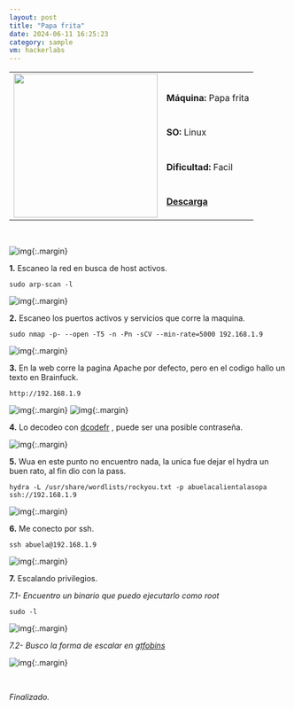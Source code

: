 ```yaml
---
layout: post
title: "Papa frita"
date: 2024-06-11 16:25:23
category: sample
vm: hackerlabs
---
```


<style>
  .post-content {
    color: #51c25be1; /* Cambia el color del texto */
  }
</style>

<table class="log">
  <tr>
    <td rowspan="5"><img src="/notas/public/img/thehackerlabs/thehackerlabs.png" width=260></td>
    <td></td>
  </tr>
  <tr> <td><strong>Máquina:</strong> Papa frita </td> </tr>
  <tr> <td><strong>SO:</strong> Linux</td> </tr>
  <tr> <td><strong>Dificultad:</strong> <span class="easy">Facil</span></td> </tr>
  <tr> <td><strong><a href="https://thehackerslabs.com/papafrita/" target="_blank"> Descarga</a></strong></td> </tr>
</table>

<br>

![img](/notas/public/img/thehackerlabs/Papafrita/host.png){:.margin}

**1\.** Escaneo la red en busca de host activos.

`sudo arp-scan -l`

![img](/notas/public/img/thehackerlabs/Papafrita/arp.png){:.margin}

**2\.** Escaneo los puertos activos y servicios que corre la maquina. 

`sudo nmap -p- --open -T5 -n -Pn -sCV --min-rate=5000 192.168.1.9`

![img](/notas/public/img/thehackerlabs/Papafrita/nmap.png){:.margin}

**3\.** En la web corre la pagina Apache por defecto, pero en el codigo hallo un texto en Brainfuck.

`http://192.168.1.9`

![img](/notas/public/img/thehackerlabs/Papafrita/80.png){:.margin}
![img](/notas/public/img/thehackerlabs/Papafrita/80code.png){:.margin}

**4\.** Lo decodeo con  [dcodefr](https://www.dcode.fr/brainfuck-language) , puede ser una posible contraseña.

![img](/notas/public/img/thehackerlabs/Papafrita/brainfuck.png){:.margin}

**5\.** Wua en este punto no encuentro nada, la unica fue dejar el hydra un buen rato, al fin dio con la pass.

`hydra -L /usr/share/wordlists/rockyou.txt -p abuelacalientalasopa ssh://192.168.1.9`

![img](/notas/public/img/thehackerlabs/Papafrita/hydra.png){:.margin}

**6\.** Me conecto por ssh.

`ssh abuela@192.168.1.9`

![img](/notas/public/img/thehackerlabs/Papafrita/ssh.png){:.margin}

**7\.** Escalando privilegios.

_7.1- Encuentro un binario que puedo ejecutarlo como root_

`sudo -l`

![img](/notas/public/img/thehackerlabs/Papafrita/sudol.png){:.margin}

_7.2- Busco la forma de escalar en [gtfobins](https://gtfobins.github.io/gtfobins/node/#sudo)_

![img](/notas/public/img/thehackerlabs/Papafrita/root.png){:.margin}

<br>

<span class="finish">_Finalizado._</span>